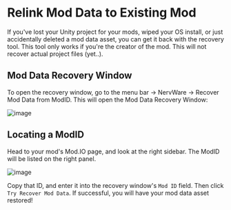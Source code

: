 # Relink Mod Data to Existing Mod
If you've lost your Unity project for your mods, wiped your OS install, or just accidentally deleted a mod data asset, you can get it back with the recovery tool. This tool only works if you're the creator of the mod. This will not recover actual project files (yet..).

## Mod Data Recovery Window
To open the recovery window, go to the menu bar -> NervWare -> Recover Mod Data from ModID. This will open the Mod Data Recovery Window: 

![image](https://github.com/user-attachments/assets/ca2d019e-4fa3-435b-b694-87b7fde1a52b)

## Locating a ModID
Head to your mod's Mod.IO page, and look at the right sidebar. The ModID will be listed on the right panel. 

![image](https://github.com/user-attachments/assets/2ed29253-6422-4839-887a-d433aec27a8b)

Copy that ID, and enter it into the recovery window's `Mod ID` field. Then click `Try Recover Mod Data`. If successful, you will have your mod data asset restored!